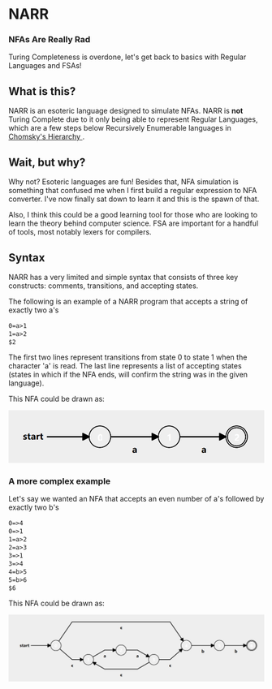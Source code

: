 # NARR

### **N**FAs **A**re **R**eally **R**ad

Turing Completeness is overdone, let's get back to basics with Regular
Languages and FSAs!

## What is this?

NARR is an esoteric language designed to simulate NFAs. NARR is **not** Turing
Complete due to it only being able to represent Regular Languages, which are a
few steps below Recursively Enumerable languages in [Chomsky's Hierarchy
](https://en.wikipedia.org/wiki/Chomsky_hierarchy).

## Wait, but why?

Why not? Esoteric languages are fun! Besides that, NFA simulation is something
that confused me when I first build a regular expression to NFA converter. I've
now finally sat down to learn it and this is the spawn of that.

Also, I think this could be a good learning tool for those who are looking to
learn the theory behind computer science. FSA are important for a handful of
tools, most notably lexers for compilers.

## Syntax

NARR has a very limited and simple syntax that consists of three key constructs:
comments, transitions, and accepting states.

The following is an example of a NARR program that accepts a string of exactly
two a's
```
0=a>1
1=a>2
$2
```

The first two lines represent transitions from state 0 to state 1 when the
character 'a' is read. The last line represents a list of accepting states
(states in which if the NFA ends, will confirm the string was in the given
language).

This NFA could be drawn as:

![Example 1](img/example1.png)

### A more complex example

Let's say we wanted an NFA that accepts an even number of a's followed by exactly two b's

```
0=>4
0=>1
1=a>2
2=a>3
3=>1
3=>4
4=b>5
5=b>6
$6
```

This NFA could be drawn as:

![Example 2](img/example2.png)
